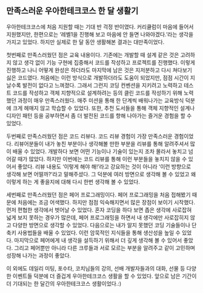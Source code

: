 ## 만족스러운 우아한테크코스 한 달 생활기
 우아한테크코스에 처음 지원할 때는 기대 반 걱정 반이였다. 커리큘럼이 마음에 들어서 지원했지만, 한편으로는 ‘레벨1을 진행해 보고 마음에 안 들면 나와야겠다.’라는 생각을 가지고 있었다. 하지만 실제로 한 달 동안 생활해본 결과는 대만족이었다.

 첫번째로 만족스러웠던 점은 교육 내용이다. 기존에는 개발할 때 설계 같은 것은 고려하지 않고 생각 없이 기능 구현에 집중해서 코드를 작성하고 프로젝트를 진행했다. 이렇게 진행하고 나니 어떻게 완성은 하더라도 마지막에 남은 것은 지저분하고 다시 쳐다보기 싫은 코드였다. 처음에는 이런 방식으로 개발하더라도 도움이 되었지만, 점점 시간이 지날수록 발전이 없다고 느껴졌다. 그래서 그런지 코딩 컨벤션을 지키려고 노력하고 테스트 코드를 작성하고 객체 지향적으로 설계하려는 등의 클린 코드를 작성하기 위해 노력했던 과정이 매우 만족스러웠다. 매주 미션을 통해 한 단계씩 배워나가는 교육방식 덕분에 크게 헤매지 않고 학습할 수 있었다. 또한, 추천 도서들을 통해 객체 지향적인 설계나 디자인 패턴 등을 공부하면서 좀 더 발전된 코드를 향해 나아가는 즐거운 경험을 할 수 있었다.

 두번째로 만족스러웠던 점은 코드 리뷰다. 코드 리뷰 경험이 가장 만족스러운 경험이었다. 리뷰어분들이 내가 놓친 부분이나 생각해볼 만한 부분을 리뷰를 통해 알려주셔서 많이 배울 수 있었다. 개발하다 보면 어떤 기능이나 기술이 있는지 조차 몰라서 놓치고 넘어갈 때가 많았다. 하지만 이번에는 코드 리뷰를 통해 이런 부분들을 놓치지 않을 수 있어서 좋았다. 리뷰 내용도 ‘이렇게 해야 해!’라고 강요하는 것이 아니라 ‘이런 방향으로 생각해 보면 어떨까?’라고 말해주셨다. 그 덕분에 여러 방면으로 생각해 볼 수 있었고 왜 이렇게 하는 게 좋을지에 대해 다시 한번 생각해 볼 수 있었다.

 세번째로 만족스러웠던 점은 페어 프로그래밍이다. 페어 프로그래밍을 처음 접해봤기 때문에 처음에는 조금 어색했다. 하지만 점점 익숙해지면서 많은 장점이 보이기 시작했다. 먼저 편협한 생각에서 벗어날 수 있었다. 혼자 코딩을 하다 보면 좁은 생각에 사로잡혀 넓게 보지 못하는 경우가 많은데, 페어 프로그래밍을 하면서 내 생각에만 사로잡히지 않고 다양한 방면으로 생각할 수 있었다. 다음으로는 내가 알지 못했던 코딩 기술들이나 단축키 사용법들을 배울 수 있었다. 이런 암묵적인 지식들을 통해 생산성을 높일 수 있었다. 마지막으로 페어에게 내 생각을 설득하기 위해서 더 깊게 생각해 볼 수 있어서 좋았다. 그리고 페어뿐만 아니라 다른 크루들과 서로 모르는 부분을 알려주고 같이 고민하며 성장해 나가는 과정이 좋았다.

 이 외에도 데일리 미팅, 포수타, 코치님들의 강의, 선배 개발자들과의 대화, 선물 등 다양한 이벤트들 덕분에 더 즐겁게 우아한테크코스 생활을 할 수 있었다. 앞으로 남은 기간이 더 기대되는 한 달간의 우아한테크코스 생활이었다.:)
